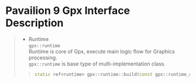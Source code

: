 Pavailion 9 Gpx Interface Description
=========
>* Runtime<br>`gpx::runtime`<br>
> Runtime is core of Gpx, execute main logic flow for Graphics processing.<br>
> `gpx::runtime` is base type of multi-implementation class.<br>
>> ```cpp
>> static ref<runtime> gpx::runtime::build(const gpx::runtime_desc& desc)
>> ```

